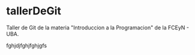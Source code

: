 # tallerDeGit

Taller de Git de la materia "Introduccion a la Programacion" de la FCEyN - UBA.

fghjdjfghjfghjgfs
